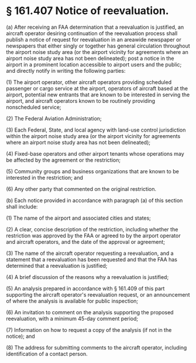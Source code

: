 # § 161.407   Notice of reevaluation.

(a) After receiving an FAA determination that a reevaluation is justified, an aircraft operator desiring continuation of the reevaluation process shall publish a notice of request for reevaluation in an areawide newspaper or newspapers that either singly or together has general circulation throughout the airport noise study area (or the airport vicinity for agreements where an airport noise study area has not been delineated); post a notice in the airport in a prominent location accessible to airport users and the public; and directly notify in writing the following parties: 


(1) The airport operator, other aircraft operators providing scheduled passenger or cargo service at the airport, operators of aircraft based at the airport, potential new entrants that are known to be interested in serving the airport, and aircraft operators known to be routinely providing nonscheduled service; 


(2) The Federal Aviation Administration; 


(3) Each Federal, State, and local agency with land-use control jurisdiction within the airport noise study area (or the airport vicinity for agreements where an airport noise study area has not been delineated); 


(4) Fixed-base operators and other airport tenants whose operations may be affected by the agreement or the restriction; 


(5) Community groups and business organizations that are known to be interested in the restriction; and 


(6) Any other party that commented on the original restriction. 


(b) Each notice provided in accordance with paragraph (a) of this section shall include: 


(1) The name of the airport and associated cities and states; 


(2) A clear, concise description of the restriction, including whether the restriction was approved by the FAA or agreed to by the airport operator and aircraft operators, and the date of the approval or agreement; 


(3) The name of the aircraft operator requesting a reevaluation, and a statement that a reevaluation has been requested and that the FAA has determined that a reevaluation is justified;


(4) A brief discussion of the reasons why a reevaluation is justified; 


(5) An analysis prepared in accordance with § 161.409 of this part supporting the aircraft operator's reevaluation request, or an announcement of where the analysis is available for public inspection; 


(6) An invitation to comment on the analysis supporting the proposed reevaluation, with a minimum 45-day comment period; 


(7) Information on how to request a copy of the analysis (if not in the notice); and 


(8) The address for submitting comments to the aircraft operator, including identification of a contact person.




